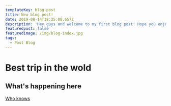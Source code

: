 ```yaml
---
templateKey: blog-post
title: New blog post!
date: 2019-08-14T18:25:08.657Z
description: 'Hey guys and welcome to my first blog post! Hope you enjoy it :)'
featuredpost: false
featuredimage: /img/blog-index.jpg
tags:
  - Post Blog
---
```

# Best trip in the wold

## What's happening here

[Who knows](www.whoknows.com)
